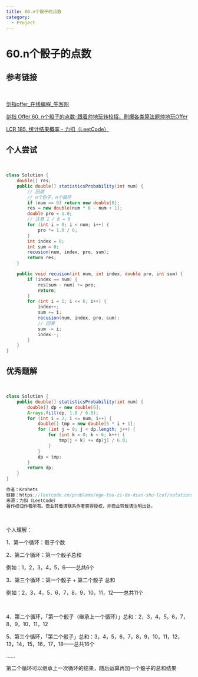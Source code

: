 ```yaml
---
title: 60.n个骰子的点数
category:
  - Project
---
```


# 60.n个骰子的点数

## 参考链接

<br/>

[剑指offer_在线编程_牛客网](https://www.nowcoder.com/exam/oj/ta?page=2&tpId=13&type=265)

[剑指 Offer 60. n个骰子的点数-跟着帅地玩转校招，刷爆各类算法题帅地玩Offer](https://www.playoffer.cn/633.html)

[LCR 185. 统计结果概率 - 力扣（LeetCode）](https://leetcode.cn/problems/nge-tou-zi-de-dian-shu-lcof/solutions/637778/jian-zhi-offer-60-n-ge-tou-zi-de-dian-sh-z36d/)



## 个人尝试

<br/>

```java
class Solution {
    double[] res;
    public double[] statisticsProbability(int num) {
        // 回溯
        // n个色子，n个循环
        if (num == 0) return new double[0];
        res = new double[num * 6 - num + 1];
        double pro = 1.0;
        // 注意 1 / 6 = 0
        for (int i = 0; i < num; i++) {
            pro *= 1.0 / 6;
        }
        int index = 0;
        int sum = 0;
        recusion(num, index, pro, sum);
        return res;
    }

    public void recusion(int num, int index, double pro, int sum) {
        if (index == num) {
            res[sum - num] += pro;
            return;
        }
        for (int i = 1; i <= 6; i++) {
            index++;
            sum += i;
            recusion(num, index, pro, sum);
            // 回溯
            sum -= i;
            index--;
        }
    }
}
```



## 优秀题解

<br/>

```java
class Solution {
    public double[] statisticsProbability(int num) {
        double[] dp = new double[6];
        Arrays.fill(dp, 1.0 / 6.0);
        for (int i = 2; i <= num; i++) {
            double[] tmp = new double[5 * i + 1];
            for (int j = 0; j < dp.length; j++) {
                for (int k = 0; k < 6; k++) {
                    tmp[j + k] += dp[j] / 6.0;
                }
            }
            dp = tmp;
        }
        return dp;
    }
}

作者：Krahets
链接：https://leetcode.cn/problems/nge-tou-zi-de-dian-shu-lcof/solutions/637778/jian-zhi-offer-60-n-ge-tou-zi-de-dian-sh-z36d/
来源：力扣（LeetCode）
著作权归作者所有。商业转载请联系作者获得授权，非商业转载请注明出处。
```

<br/>

个人理解：

1、第一个循环：骰子个数

2、第二个循环：第一个骰子总和

例如：1，2，3，4，5，6——总共6个

3、第三个循环：第一个骰子 + 第二个骰子 总和

例如：2，3，4，5，6，7，8，9，10，11，12——总共11个

<br/>

4、第二个循环，「第一个骰子（继承上一个循环）」总和：2，3，4，5，6，7，8，9，10，11，12

5、第三个循环，「第二个骰子」总和：3，4，5，6，7，8，9，10，11，12，13，14，15，16，17，18——总共16个

......

第二个循环可以继承上一次循环的结果，随后运算再加一个骰子的总和结果





